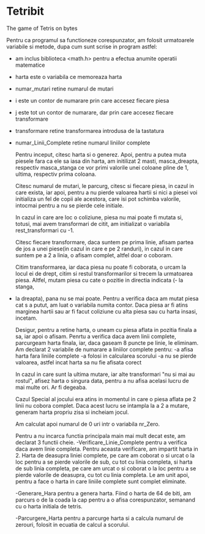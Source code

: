 # Tetribit
The game of Tetris on bytes

Pentru ca programul sa functioneze corespunzator, am folosit
urmatoarele variabile si metode, dupa cum sunt scrise in program astfel:
- am inclus biblioteca <math.h> pentru a efectua anumite operatii matematice
- harta este o variabila ce memoreaza harta
- numar_mutari retine numarul de mutari
- i este un contor de numarare prin care accesez fiecare piesa
- j este tot un contor de numarare, dar prin care accesez fiecare transformare
- transformare retine transformarea introdusa de la tastatura
- numar_Linii_Complete retine numarul liniilor complete

	Pentru inceput, citesc harta si o generez. Apoi, pentru a putea muta
piesele fara ca ele sa iasa din harta, am initilizat 2 masti,
masca_dreapta, respectiv masca_stanga ce vor primi valorile unei
coloane pline de 1, ultima, respectiv prima coloana.

	Citesc numarul de mutari, le parcurg, citesc si fiecare piesa, in cazul
in care exista, iar apoi, pentru a nu pierde valoarea hartii si nici a piesei
voi initializa un fel de copii ale acestora, care isi pot schimba valorile,
intocmai pentru a nu se pierde cele initiale.

	In cazul in care are loc o coliziune, piesa nu mai poate fi mutata si, 
totusi, mai avem transformari de citit, am initializat o variabila
rest_transformari cu -1.

	Citesc fiecare transformare, daca suntem pe prima linie, afisam partea
de jos a unei piese(in cazul in care e pe 2 randuri), in cazul in care suntem
pe a 2 a linia, o afisam complet, altfel doar o coboram.

	Citim transformarea, iar daca piesa nu poate fi coborata, o urcam la locul
ei de drept, citim si restul transformarilor si trecem la urmatoarea piesa.
Altfel, mutam piesa cu cate o pozitie in directia indicata (- la stanga,
 + la dreapta), pana nu se mai poate. Pentru a verifica daca am mutat piesa cat
s a putut, am luat o variabila numita contor. Daca piesa ar fi atins marginea
hartii sau ar fi facut coliziune cu alta piesa sau cu harta insasi, incetam.

	Desigur, pentru a retine harta, o uneam cu piesa aflata in pozitia finala
a sa, iar apoi o afisam. Penrtu a verifica daca avem linii complete, parcurgeam
harta finala, iar, daca gaseam 8 puncte pe linie, le eliminam. Am declarat 2
variabile de numarare a liniilor complete pentru:
	-a afisa harta fara liniile complete
	-a folosi in calcularea scorului
	-a nu se pierde valoarea, astfel incat harta sa nu fie afisata corect

	In cazul in care sunt la ultima mutare, iar alte transformari "nu si mai
au rostul", afisez harta o singura data, pentru a nu afisa acelasi lucru
de mai multe ori. Ar fi degeaba.
	
	Cazul Special al jocului era atins in momentul in care o piesa aflata
pe 2 linii nu cobora complet. Daca acest lucru se intampla la a 2 a mutare,
generam harta propriu zisa si incheiam jocul.
	
	Am calculat apoi numarul de 0 uri intr o variabila nr_Zero.

	Pentru a nu incarca functia principala main mai mult decat este, am
declarat 3 functii cheie.
	-Verificare_Linie_Complete pentru a verifica daca avem linie completa.
Pentru aceasta verificare, am impartit harta in 2. Harta de deasupra
liniei complete, pe care am coborat o si urcat o la loc pentru a se pierde
valorile de sub, cu tot cu linia completa, si harta de sub linia completa,
pe care am urcat o si coborat o la loc pentru a se pierde valorile de deasupra,
cu tot cu linia completa. Le am unit apoi, pentru a face o harta in care
liniile complete sunt complet eliminate.

	-Generare_Hara pentru a genera harta.
Fiind o harta de 64 de biti, am parcurs o de la coada la cap pentru a o 
afisa corespunzator, semanand cu o harta initiala de tetris.

	-Parcurgere_Harta pentru a parcurge harta si a calcula numarul
de zerouri, folosit in ecuatia de calcul a scorului.
